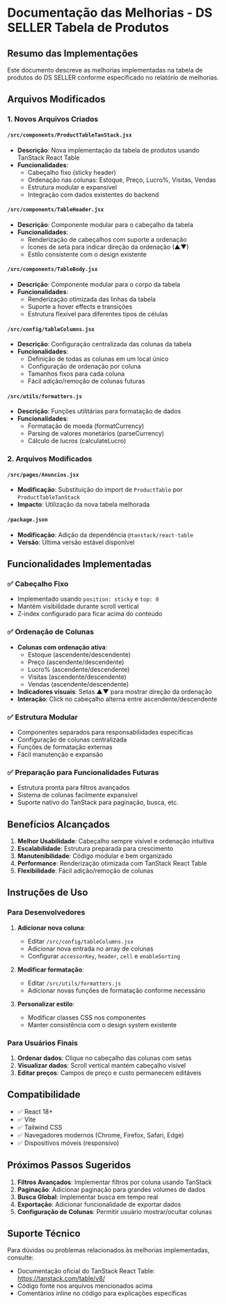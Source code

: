 # Documentação das Melhorias - DS SELLER Tabela de Produtos

## Resumo das Implementações

Este documento descreve as melhorias implementadas na tabela de produtos do DS SELLER conforme especificado no relatório de melhorias.

## Arquivos Modificados

### 1. Novos Arquivos Criados

#### `/src/components/ProductTableTanStack.jsx`
- **Descrição**: Nova implementação da tabela de produtos usando TanStack React Table
- **Funcionalidades**:
  - Cabeçalho fixo (sticky header)
  - Ordenação nas colunas: Estoque, Preço, Lucro%, Visitas, Vendas
  - Estrutura modular e expansível
  - Integração com dados existentes do backend

#### `/src/components/TableHeader.jsx`
- **Descrição**: Componente modular para o cabeçalho da tabela
- **Funcionalidades**:
  - Renderização de cabeçalhos com suporte a ordenação
  - Ícones de seta para indicar direção da ordenação (▲▼)
  - Estilo consistente com o design existente

#### `/src/components/TableBody.jsx`
- **Descrição**: Componente modular para o corpo da tabela
- **Funcionalidades**:
  - Renderização otimizada das linhas da tabela
  - Suporte a hover effects e transições
  - Estrutura flexível para diferentes tipos de células

#### `/src/config/tableColumns.jsx`
- **Descrição**: Configuração centralizada das colunas da tabela
- **Funcionalidades**:
  - Definição de todas as colunas em um local único
  - Configuração de ordenação por coluna
  - Tamanhos fixos para cada coluna
  - Fácil adição/remoção de colunas futuras

#### `/src/utils/formatters.js`
- **Descrição**: Funções utilitárias para formatação de dados
- **Funcionalidades**:
  - Formatação de moeda (formatCurrency)
  - Parsing de valores monetários (parseCurrency)
  - Cálculo de lucros (calculateLucro)

### 2. Arquivos Modificados

#### `/src/pages/Anuncios.jsx`
- **Modificação**: Substituição do import de `ProductTable` por `ProductTableTanStack`
- **Impacto**: Utilização da nova tabela melhorada

#### `/package.json`
- **Modificação**: Adição da dependência `@tanstack/react-table`
- **Versão**: Última versão estável disponível

## Funcionalidades Implementadas

### ✅ Cabeçalho Fixo
- Implementado usando `position: sticky` e `top: 0`
- Mantém visibilidade durante scroll vertical
- Z-index configurado para ficar acima do conteúdo

### ✅ Ordenação de Colunas
- **Colunas com ordenação ativa**:
  - Estoque (ascendente/descendente)
  - Preço (ascendente/descendente)
  - Lucro% (ascendente/descendente)
  - Visitas (ascendente/descendente)
  - Vendas (ascendente/descendente)
- **Indicadores visuais**: Setas ▲▼ para mostrar direção da ordenação
- **Interação**: Click no cabeçalho alterna entre ascendente/descendente

### ✅ Estrutura Modular
- Componentes separados para responsabilidades específicas
- Configuração de colunas centralizada
- Funções de formatação externas
- Fácil manutenção e expansão

### ✅ Preparação para Funcionalidades Futuras
- Estrutura pronta para filtros avançados
- Sistema de colunas facilmente expansível
- Suporte nativo do TanStack para paginação, busca, etc.

## Benefícios Alcançados

1. **Melhor Usabilidade**: Cabeçalho sempre visível e ordenação intuitiva
2. **Escalabilidade**: Estrutura preparada para crescimento
3. **Manutenibilidade**: Código modular e bem organizado
4. **Performance**: Renderização otimizada com TanStack React Table
5. **Flexibilidade**: Fácil adição/remoção de colunas

## Instruções de Uso

### Para Desenvolvedores

1. **Adicionar nova coluna**:
   - Editar `/src/config/tableColumns.jsx`
   - Adicionar nova entrada no array de colunas
   - Configurar `accessorKey`, `header`, `cell` e `enableSorting`

2. **Modificar formatação**:
   - Editar `/src/utils/formatters.js`
   - Adicionar novas funções de formatação conforme necessário

3. **Personalizar estilo**:
   - Modificar classes CSS nos componentes
   - Manter consistência com o design system existente

### Para Usuários Finais

1. **Ordenar dados**: Clique no cabeçalho das colunas com setas
2. **Visualizar dados**: Scroll vertical mantém cabeçalho visível
3. **Editar preços**: Campos de preço e custo permanecem editáveis

## Compatibilidade

- ✅ React 18+
- ✅ Vite
- ✅ Tailwind CSS
- ✅ Navegadores modernos (Chrome, Firefox, Safari, Edge)
- ✅ Dispositivos móveis (responsivo)

## Próximos Passos Sugeridos

1. **Filtros Avançados**: Implementar filtros por coluna usando TanStack
2. **Paginação**: Adicionar paginação para grandes volumes de dados
3. **Busca Global**: Implementar busca em tempo real
4. **Exportação**: Adicionar funcionalidade de exportar dados
5. **Configuração de Colunas**: Permitir usuário mostrar/ocultar colunas

## Suporte Técnico

Para dúvidas ou problemas relacionados às melhorias implementadas, consulte:
- Documentação oficial do TanStack React Table: https://tanstack.com/table/v8/
- Código fonte nos arquivos mencionados acima
- Comentários inline no código para explicações específicas

